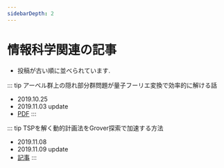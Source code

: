 ```yaml
---
sidebarDepth: 2
---
```


# 情報科学関連の記事

- 投稿が古い順に並べられています.

::: tip アーベル群上の隠れ部分群問題が量子フーリエ変換で効率的に解ける話
- 2019.10.25
- 2019.11.03 update
- [PDF](https://github.com/BOBO1997/my_page/blob/master/source/docs/articles/pdfs/qft_hsp.pdf)
:::

::: tip TSPを解く動的計画法をGrover探索で加速する方法
- 2019.11.08
- 2019.11.09 update
- [記事](/my_page/articles/computer_science/tsp_by_grover)
:::

